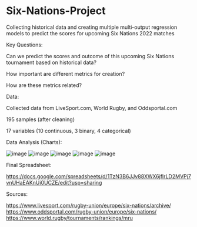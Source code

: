 # Six-Nations-Project
Collecting historical data and creating multiple multi-output regression models to predict the scores for upcoming Six Nations 2022 matches


Key Questions:
  
  Can we predict the scores and outcome of this upcoming Six Nations tournament based on historical data?
  
  How important are different metrics for creation?
  
  How are these metrics related?



Data:
  
  Collected data from LiveSport.com, World Rugby, and Oddsportal.com
  
  195 samples (after cleaning)
  
  17 variables (10 continuous, 3 binary, 4 categorical)
  
  
Data Analysis (Charts):

![image](https://user-images.githubusercontent.com/16343592/166873714-d00f823d-b4b9-4afe-af8c-5c21c768d1e6.png)
![image](https://user-images.githubusercontent.com/16343592/166873693-a4c11112-74a1-4338-af61-3c9e63ffb1ec.png)
![image](https://user-images.githubusercontent.com/16343592/166873667-c0d918b5-64cc-4d14-8eb8-bd284cf264af.png)
![image](https://user-images.githubusercontent.com/16343592/166873618-842f7210-6a70-469b-ab01-6d0ba7aa76ea.png)
![image](https://user-images.githubusercontent.com/16343592/166873524-75bcfc3a-edd2-4250-ad0f-2e88ed768277.png)


Final Spreadsheet:

https://docs.google.com/spreadsheets/d/1TzN3B6JJv88XWX6jflrLD2MVPj7vnUHaEAKnUi0UCZE/edit?usp=sharing



Sources:

  https://www.livesport.com/rugby-union/europe/six-nations/archive/
  https://www.oddsportal.com/rugby-union/europe/six-nations/
  https://www.world.rugby/tournaments/rankings/mru

